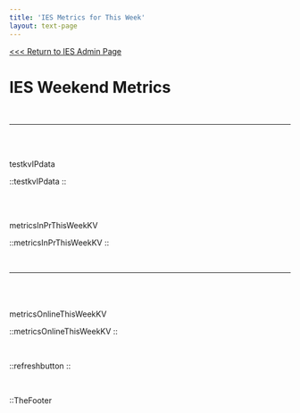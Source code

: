 ```yaml
---
title: 'IES Metrics for This Week'
layout: text-page
---
```

[<<< Return to IES Admin Page](/iesadmin)
<div class="topgrid">
<div>
<h1> IES Weekend Metrics </h1>
<br>
</div>
</div>

---

<br>
<br />

testkvIPdata

::testkvIPdata
::

<br />
<br>

metricsInPrThisWeekKV

::metricsInPrThisWeekKV
::

<br>

---
<!--
<br>
<br>

::metricsTotalInPrThisWeek
::

<br>
<br>

----->

<br>
<br>
<br>
metricsOnlineThisWeekKV

::metricsOnlineThisWeekKV
::

<!--   <br>



::metricsInPrSpServiceEvents
::


---
-->

<br>

::refreshbutton
::

<br>

::TheFooter